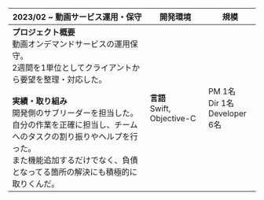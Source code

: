 |  2023/02 ~ 動画サービス運用・保守  |  開発環境  | 規模
| ---- | ---- | ---- |
| **プロジェクト概要** <br> 動画オンデマンドサービスの運用保守。<br>2週間を1単位としてクライアントから要望を整理・対応した。<br><br>**実績・取り組み**<br>開発側のサブリーダーを担当した。<br>自分の作業を正確に担当し、チームへのタスクの割り振りやヘルプを行った。<br>また機能追加するだけでなく、負債となってる箇所の解決にも積極的に取りくんだ。 |  **言語**<br>Swift, Objective-C<br>  |  PM 1名<br>Dir 1名<br>Developer 6名  |
